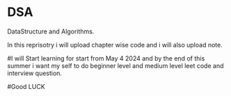 # DSA
DataStructure and Algorithms. 

In this reprisotry i will upload chapter wise code and i will also upload note. 

#I will Start learning for start from May 4 2024 and by the end of this summer i want my self to do beginner level and medium level leet code and interview question. 

#Good LUCK
